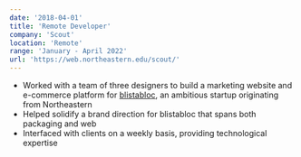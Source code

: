 ```yaml
---
date: '2018-04-01'
title: 'Remote Developer'
company: 'Scout'
location: 'Remote'
range: 'January - April 2022'
url: 'https://web.northeastern.edu/scout/'
---
```


- Worked with a team of three designers to build a marketing website and e-commerce platform for [blistabloc](https://blistabloc.com), an ambitious startup originating from Northeastern
- Helped solidify a brand direction for blistabloc that spans both packaging and web
- Interfaced with clients on a weekly basis, providing technological expertise
